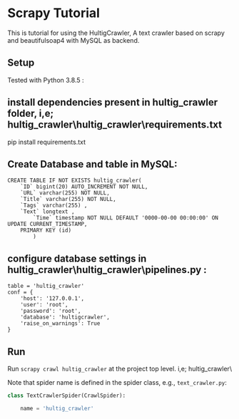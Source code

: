 # Scrapy Tutorial

This is tutorial for using the HultigCrawler, A text crawler based on scrapy and beautifulsoap4 with MySQL as backend.



## Setup
Tested with Python 3.8.5 :

## install dependencies present in hultig_crawler folder, i,e; hultig_crawler\hultig_crawler\requirements.txt
pip install requirements.txt

## Create Database and table in MySQL:

	CREATE TABLE IF NOT EXISTS hultig_crawler(
		`ID` bigint(20) AUTO_INCREMENT NOT NULL,
		`URL` varchar(255) NOT NULL,
		`Title` varchar(255) NOT NULL,
		`Tags` varchar(255) ,
		`Text` longtext ,
    		`Time` timestamp NOT NULL DEFAULT '0000-00-00 00:00:00' ON UPDATE CURRENT_TIMESTAMP,
		PRIMARY KEY (id)
    		)

## configure database settings in hultig_crawler\hultig_crawler\pipelines.py :
    
    table = 'hultig_crawler'
    conf = {
        'host': '127.0.0.1',
        'user': 'root',
        'password': 'root',
        'database': 'hultigcrawler',
        'raise_on_warnings': True
    }

## Run

Run `scrapy crawl hultig_crawler` at the project top level. i,e; hultig_crawler\

Note that spider name is defined in the spider class, e.g., `text_crawler.py`:
```python
class TextCrawlerSpider(CrawlSpider):

    name = 'hultig_crawler'
```

